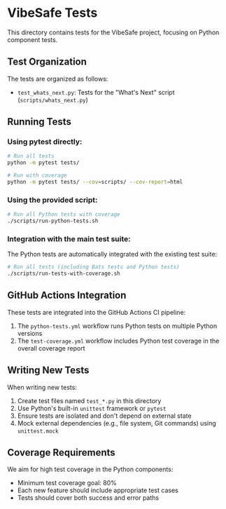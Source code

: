 # VibeSafe Tests

This directory contains tests for the VibeSafe project, focusing on Python component tests.

## Test Organization

The tests are organized as follows:

- `test_whats_next.py`: Tests for the "What's Next" script (`scripts/whats_next.py`)

## Running Tests

### Using pytest directly:

```bash
# Run all tests
python -m pytest tests/

# Run with coverage
python -m pytest tests/ --cov=scripts/ --cov-report=html
```

### Using the provided script:

```bash
# Run all Python tests with coverage
./scripts/run-python-tests.sh
```

### Integration with the main test suite:

The Python tests are automatically integrated with the existing test suite:

```bash
# Run all tests (including Bats tests and Python tests)
./scripts/run-tests-with-coverage.sh
```

## GitHub Actions Integration

These tests are integrated into the GitHub Actions CI pipeline:

1. The `python-tests.yml` workflow runs Python tests on multiple Python versions
2. The `test-coverage.yml` workflow includes Python test coverage in the overall coverage report

## Writing New Tests

When writing new tests:

1. Create test files named `test_*.py` in this directory
2. Use Python's built-in `unittest` framework or `pytest`
3. Ensure tests are isolated and don't depend on external state
4. Mock external dependencies (e.g., file system, Git commands) using `unittest.mock`

## Coverage Requirements

We aim for high test coverage in the Python components:

- Minimum test coverage goal: 80%
- Each new feature should include appropriate test cases
- Tests should cover both success and error paths 